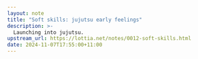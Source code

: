 ```yaml
---
layout: note
title: "Soft skills: jujutsu early feelings"
description: >-
  Launching into jujutsu.
upstream_url: https://lottia.net/notes/0012-soft-skills.html
date: 2024-11-07T17:55:00+11:00
---
```

